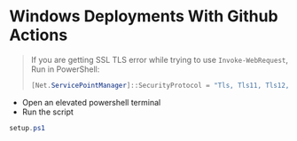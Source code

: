 # Windows Deployments With Github Actions

>If you are getting SSL TLS error while trying to use `Invoke-WebRequest`, Run in PowerShell:
>
>```powershell
>[Net.ServicePointManager]::SecurityProtocol = "Tls, Tls11, Tls12, Ssl3"
>```

- Open an elevated powershell terminal
- Run the script

```powershell
setup.ps1
```
